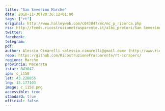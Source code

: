 ```yaml
---
title: "San Severino Marche"
date: 2018-11-30T20:36:12+01:00
tags: ["rt"]
original: http://www.halleyweb.com/c043047/mc/mc_p_ricerca.php
rss: http://feeds.ricostruzionetrasparente.it/albi_pretori/San Severino Marche_feed.xml
twitter: 
facebook: 
telegram: 
pdf: 
author: Alessio Cimarelli <alessio.cimarelli@gmail.com> (http://www.ricostruzionetrasparente.it)
repo: https://github.com/RicostruzioneTrasparente/rt-scrapers/
regione: Marche
provincia: Macerata
istat: 043047
ipa: c_i158
lat: 43.228856
lng: 13.177103
image: c_i158.png
accessible: true
standard: true
official: false
---
```

